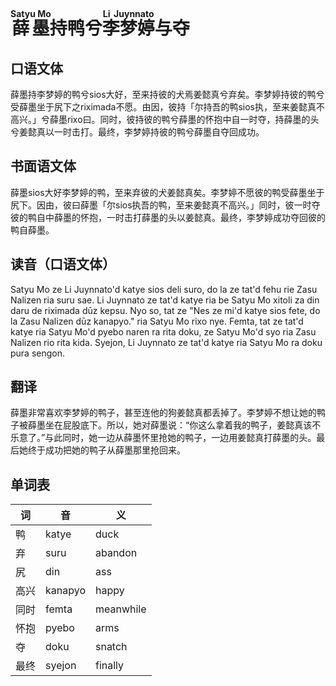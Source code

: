 # <ruby><rb>薛墨</rb><rt>Satyu Mo</rt></ruby>持鸭兮<ruby><rb>李梦婷</rb><rt>Li Juynnato</rt></ruby>与夺

## 口语文体

薛墨持李梦婷的鸭兮sios大好，至来持彼的犬焉姜懿真兮弃矣。李梦婷持彼的鸭兮受薛墨坐于尻下之riximada不愿。由因，彼持「尔持吾的鸭sios执，至来姜懿真不高兴。」兮薛墨rixo曰。同时，彼持彼的鸭兮薛墨的怀抱中自一时夺，持薛墨的头兮姜懿真以一时击打。最终，李梦婷持彼的鸭兮薛墨自夺回成功。

## 书面语文体

薛墨sios大好李梦婷的鸭，至来弃彼的犬姜懿真矣。李梦婷不愿彼的鸭受薛墨坐于尻下。因由，彼曰薛墨「尔sios执吾的鸭，至来姜懿真不高兴。」同时，彼一时夺彼的鸭自中薛墨的怀抱，一时击打薛墨的头以姜懿真。最终，李梦婷成功夺回彼的鸭自薛墨。

## 读音（口语文体）

Satyu Mo ze Li Juynnato'd katye sios deli suro, do la ze tat'd fehu rie Zasu Nalizen ria suru sae. Li Juynnato ze tat'd katye ria be Satyu Mo xitoli za din daru de riximada dūz kepsu. Nyo so, tat ze "Nes ze mi'd katye sios fete, do la Zasu Nalizen dūz kanapyo." ria Satyu Mo rixo nye. Femta, tat ze tat'd katye  ria Satyu Mo'd pyebo naren ra rita doku, ze Satyu Mo'd syo ria Zasu Nalizen rio rita kida. Syejon, Li Juynnato ze tat'd katye ria Satyu Mo ra doku pura sengon.

## 翻译

薛墨非常喜欢李梦婷的鸭子，甚至连他的狗姜懿真都丢掉了。李梦婷不想让她的鸭子被薛墨坐在屁股底下。所以，她对薛墨说：“你这么拿着我的鸭子，姜懿真该不乐意了。”与此同时，她一边从薛墨怀里抢她的鸭子，一边用姜懿真打薛墨的头。最后她终于成功把她的鸭子从薛墨那里抢回来。

## 单词表

|词|音|义|
|-|-|-|
|鸭|katye|duck|
|弃|suru|abandon|
|尻|din|ass|
|高兴|kanapyo|happy|
|同时|femta|meanwhile|
|怀抱|pyebo|arms|
|夺|doku|snatch|
|最终|syejon|finally|